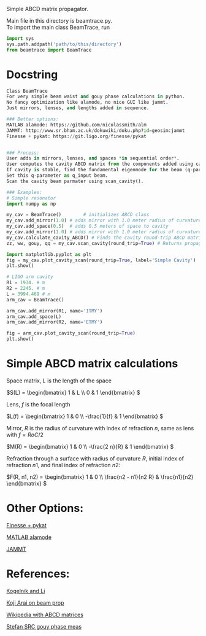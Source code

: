 Simple ABCD matrix propagator.

Main file in this directory is beamtrace.py.  
To import the main class BeamTrace, run
```python
import sys
sys.path.addpath('path/to/this/directory')
from beamtrace import BeamTrace
```

# Docstring
```python
Class BeamTrace
For very simple beam waist and gouy phase calculations in python.
No fancy optimization like alamode, no nice GUI like jammt.
Just mirrors, lenses, and lengths added in sequence.

### Better options:
MATLAB alamode: https://github.com/nicolassmith/alm
JAMMT: http://www.sr.bham.ac.uk/dokuwiki/doku.php?id=geosim:jammt
Finesse + pykat: https://git.ligo.org/finesse/pykat


### Process:
User adds in mirrors, lenses, and spaces *in sequential order*.
User computes the cavity ABCD matrix from the components added using calculate_cavity_ABCD().
If cavity is stable, find the fundamental eigenmode for the beam (q-parameter)
Set this q-parameter as q_input beam.
Scan the cavity beam parmater using scan_cavity().

### Examples:
# Simple resonator
import numpy as np

my_cav = BeamTrace()        # initializes ABCD class
my_cav.add_mirror(1.0) # adds mirror with 1.0 meter radius of curvature at z=0.0 meters
my_cav.add_space(0.5)  # adds 0.5 meters of space to cavity
my_cav.add_mirror(1.0) # adds mirror with 1.0 meter radius of curvature at z=0.5 meters
my_cav.calculate_cavity_ABCD() # Finds the cavity round-trip ABCD matrix, tells you if it's stable.  If it is stable, populates the my_cav.q_input parameter
zz, ww, gouy, qq = my_cav.scan_cavity(round_trip=True) # Returns propagation distance, beam radius, accumulated gouy phase, and beam q-parameter for the entire cavity, plus the round-trip

import matplotlib.pyplot as plt
fig = my_cav.plot_cavity_scan(round_trip=True, label='Simple Cavity')
plt.show()

# LIGO arm cavity
R1 = 1934. # m
R2 = 2245. # m
L = 3994.469 # m
arm_cav = BeamTrace()

arm_cav.add_mirror(R1, name='ITMY')
arm_cav.add_space(L)
arm_cav.add_mirror(R2, name='ETMY')

fig = arm_cav.plot_cavity_scan(round_trip=True)
plt.show()
```

# Simple ABCD matrix calculations

Space matrix, $`L`$ is the length of the space

$`S(L) = \begin{bmatrix}
1 & L \\
0 & 1
\end{bmatrix}
`$

Lens, $`f`$ is the focal length

$`L(f) = \begin{bmatrix}
1 & 0 \\
-\frac{1}{f} & 1
\end{bmatrix}
`$

Mirror, $`R`$ is the radius of curvature with index of refraction $`n`$, same as lens with $`f = RoC/2`$

$`M(R) = \begin{bmatrix}
1 & 0 \\
-\frac{2 n}{R} & 1
\end{bmatrix}
`$

Refraction through a surface with radius of curvature $`R`$, initial index of refraction $`n1`$, and final index of refraction $`n2`$:

$`F(R, n1, n2) = \begin{bmatrix}
1 & 0 \\
\frac{n2 - n1}{n2 R} & \frac{n1}{n2}
\end{bmatrix}
`$

# Other Options:
[Finesse + pykat](https://git.ligo.org/finesse/pykat)

[MATLAB alamode](https://github.com/nicolassmith/alm)

[JAMMT](http://www.sr.bham.ac.uk/dokuwiki/doku.php?id=geosim:jammt)

# References:

[Kogelnik and Li](https://www.osapublishing.org/ao/abstract.cfm?URI=ao-5-10-1550)

[Koji Arai on beam prop](https://dcc.ligo.org/public/0102/T1300189/001/T1300189_v1_cavity_gouy_phase.pdf)

[Wikipedia with ABCD matrices](https://en.wikipedia.org/wiki/Ray_transfer_matrix_analysis)

[Stefan SRC gouy phase meas](https://alog.ligo-wa.caltech.edu/aLOG/index.php?callRep=52504)
